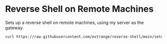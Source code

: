 # Reverse Shell on Remote Machines

Sets up a reverse shell on remote machines, using my server as the gateway.

```sh
curl https://raw.githubusercontent.com/extrange/reverse-shell/main/setup.sh | bash
```
